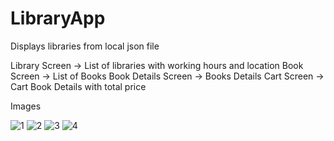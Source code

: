 # LibraryApp
Displays libraries from local json file

Library Screen -> List of libraries with working hours and location
Book Screen -> List of Books
Book Details Screen -> Books Details
Cart Screen -> Cart Book Details with total price


Images

![1](https://user-images.githubusercontent.com/50024502/129348609-026744ca-7ee8-4d10-becd-2556e2883bf7.png)
![2](https://user-images.githubusercontent.com/50024502/129348193-e3ef0da5-33f2-4033-a708-c04ad955e88d.png)
![3](https://user-images.githubusercontent.com/50024502/129348201-35805716-1202-4562-ad3a-6b45eaa72ed1.png)
![4](https://user-images.githubusercontent.com/50024502/129348209-2cf91cbc-cc4e-4767-805e-48f8368b19c6.png)

